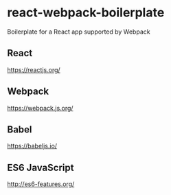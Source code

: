 # react-webpack-boilerplate
Boilerplate for a React app supported by Webpack

## React
https://reactjs.org/

## Webpack
https://webpack.js.org/

## Babel
https://babeljs.io/

## ES6 JavaScript
http://es6-features.org/
